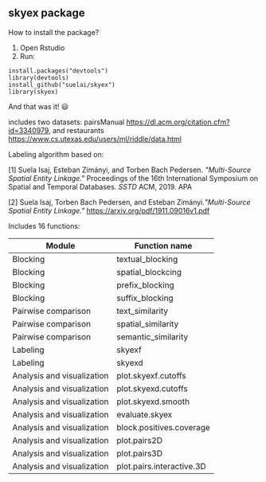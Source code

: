 ## skyex package

How to install the package?

1. Open Rstudio
2. Run: 

```
install.packages("devtools")
library(devtools)
install_github("suelai/skyex")
library(skyex)
```

And that was it! :smiley:

includes two datasets: pairsManual https://dl.acm.org/citation.cfm?id=3340979, and 
                       restaurants https://www.cs.utexas.edu/users/ml/riddle/data.html
                       
Labeling algorithm based on:

[1] Suela Isaj, Esteban Zimányi, and Torben Bach Pedersen. *"Multi-Source Spatial Entity Linkage."* Proceedings of the 16th International Symposium on Spatial and Temporal Databases. *SSTD* ACM, 2019.
APA	

[2] Suela Isaj, Torben Bach Pedersen, and Esteban Zimányi.*"Multi-Source Spatial Entity Linkage."*  https://arxiv.org/pdf/1911.09016v1.pdf

Includes 16 functions:

|**Module**                |               **Function name** |
| --- | --- |
|Blocking	               |             textual_blocking |
|Blocking	               |             spatial_blockcing |
|Blocking	               |             prefix_blocking |
|Blocking	               |             suffix_blocking |
|Pairwise comparison	   |               text_similarity |
|Pairwise comparison	   |               spatial_similarity |
|Pairwise comparison	   |               semantic_similarity |
|Labeling	               |             skyexf |
|Labeling	               |             skyexd |
|Analysis and visualization	 |         plot.skyexf.cutoffs |
|Analysis and visualization	 |         plot.skyexd.cutoffs |
|Analysis and visualization	 |         plot.skyexd.smooth |
|Analysis and visualization	 |         evaluate.skyex |
|Analysis and visualization	 |         block.positives.coverage |
|Analysis and visualization	 |         plot.pairs2D |
|Analysis and visualization	 |         plot.pairs3D |
|Analysis and visualization	 |         plot.pairs.interactive.3D |

